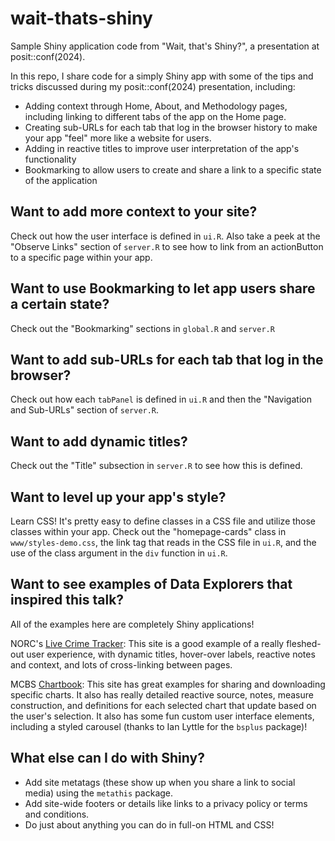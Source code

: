 # wait-thats-shiny
Sample Shiny application code from "Wait, that's Shiny?", a presentation at posit::conf(2024). 

In this repo, I share code for a simply Shiny app with some of the tips and tricks discussed during my posit::conf(2024) presentation, including: 

-  Adding context through Home, About, and Methodology pages, including linking to different tabs of the app on the Home page.
-  Creating sub-URLs for each tab that log in the browser history to make your app "feel" more like a website for users.
-  Adding in reactive titles to improve user interpretation of the app's functionality
-  Bookmarking to allow users to create and share a link to a specific state of the application


## Want to add more context to your site? 

Check out how the user interface is defined in `ui.R`. Also take a peek at the "Observe Links" section of `server.R` to see how to link from an actionButton to a specific page within your app. 

## Want to use Bookmarking to let app users share a certain state? 

Check out the "Bookmarking" sections in `global.R` and `server.R`

## Want to add sub-URLs for each tab that log in the browser?

Check out how each `tabPanel` is defined in `ui.R` and then the "Navigation and Sub-URLs" section of `server.R`.

## Want to add dynamic titles?

Check out the "Title" subsection in `server.R` to see how this is defined. 


## Want to level up your app's style? 

Learn CSS! It's pretty easy to define classes in a CSS file and utilize those classes within your app. Check out the "homepage-cards" class in `www/styles-demo.css`, the link tag that reads in the CSS file in `ui.R`, and the use of the class argument in the `div` function in `ui.R`. 


## Want to see examples of Data Explorers that inspired this talk? 

All of the examples here are completely Shiny applications! 

NORC's [Live Crime Tracker](https://livecrimetracker.norc.org): This site is a good example of a really fleshed-out user experience, with dynamic titles, hover-over labels, reactive notes and context, and lots of cross-linking between pages. 

MCBS [Chartbook](https://chartbook.mcbs.org): This site has great examples for sharing and downloading specific charts. It also has really detailed reactive source, notes, measure construction, and definitions for each selected chart that update based on the user's selection. It also has some fun custom user interface elements, including a styled carousel (thanks to Ian Lyttle for the `bsplus` package)!

## What else can I do with Shiny? 

-  Add site metatags (these show up when you share a link to social media) using the `metathis` package.  
-  Add site-wide footers or details like links to a privacy policy or terms and conditions.
-  Do just about anything you can do in full-on HTML and CSS! 
